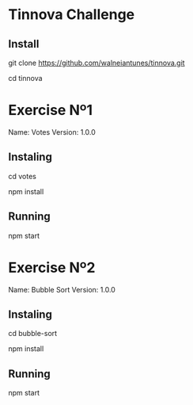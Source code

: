 # Tinnova Challenge 
## Install 
git clone https://github.com/walneiantunes/tinnova.git

cd tinnova

# Exercise Nº1
Name: Votes
Version: 1.0.0

## Instaling
cd votes

npm install

## Running
npm start

# Exercise Nº2
Name: Bubble Sort
Version: 1.0.0

## Instaling
cd bubble-sort

npm install

## Running
npm start
